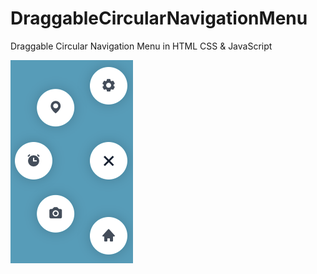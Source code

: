 # DraggableCircularNavigationMenu
Draggable Circular Navigation Menu in HTML CSS & JavaScript

![](./img/image.png)
